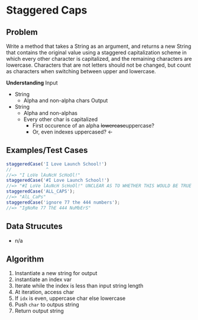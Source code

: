 # Staggered Caps

## Problem

Write a method that takes a String as an argument, and returns a new String that contains the original value using a staggered capitalization scheme in which every other character is capitalized, and the remaining characters are lowercase. Characters that are not letters should not be changed, but count as characters when switching between upper and lowercase.

__Understanding__
Input
- String
  - Alpha and non-alpha chars
Output
- String
  - Alpha and non-alphas
  - Every other char is capitalized
    - First occurence of an alpha ~~lowercase~~uppercase?
    - Or, even indexes uppercased? <-

## Examples/Test Cases

```js
staggeredCase('I Love Launch School!')
//             ^
//=> "I LoVe lAuNcH ScHoOl!"
staggeredCase('#I Love Launch School!')
//=> "#I LoVe lAuNcH ScHoOl!" UNCLEAR AS TO WHETHER THIS WOULD BE TRUE
staggeredCase('ALL_CAPS');
//=> "AlL_CaPs"
staggeredCase('ignore 77 the 444 numbers');
//=> "IgNoRe 77 ThE 444 NuMbErS"
```

## Data Strucutes

- n/a

## Algorithm

1. Instantiate a new string for output
1. instantiate an index var
1. Iterate while the index is less than input string length
1.   At iteration, access char
1.   If `idx` is even, uppercase char else lowercase
1.   Push `char` to outpus string
1. Return output string
